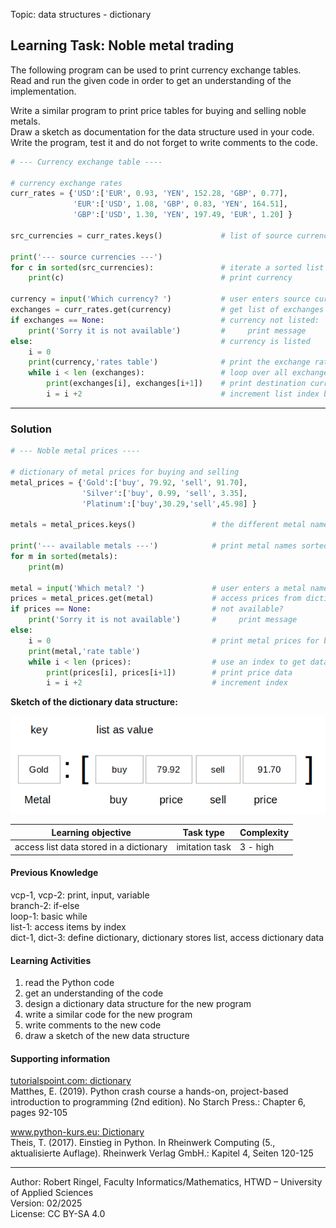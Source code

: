 Topic: data structures - dictionary 

## Learning Task: Noble metal trading

The following program can be used to print currency exchange tables.  
Read and run the given code in order to get an understanding of the implementation. 

Write a similar program to print price tables for buying and selling noble metals.  
Draw a sketch as documentation for the data structure used in your code.  
Write the program, test it and do not forget to write comments to the code.

``` python
# --- Currency exchange table ----

# currency exchange rates
curr_rates = {'USD':['EUR', 0.93, 'YEN', 152.28, 'GBP', 0.77], 
              'EUR':['USD', 1.08, 'GBP', 0.83, 'YEN', 164.51], 
              'GBP':['USD', 1.30, 'YEN', 197.49, 'EUR', 1.20] }

src_currencies = curr_rates.keys()             # list of source currencies

print('--- source currencies ---')
for c in sorted(src_currencies):               # iterate a sorted list of source currencies
	print(c)                                   # print currency

currency = input('Which currency? ')           # user enters source currency
exchanges = curr_rates.get(currency)           # get list of exchanges for selected currency
if exchanges == None:                          # currency not listed:
	print('Sorry it is not available')         #     print message
else:                                          # currency is listed
	i = 0
	print(currency,'rates table')              # print the exchange rates table
	while i < len (exchanges):                 # loop over all exchanges
		print(exchanges[i], exchanges[i+1])    # print destination currency and rate
		i = i +2                               # increment list index by 2
```

---------------------------------------

### Solution

``` python
# --- Noble metal prices ----

# dictionary of metal prices for buying and selling 
metal_prices = {'Gold':['buy', 79.92, 'sell', 91.70], 
                'Silver':['buy', 0.99, 'sell', 3.35], 
                'Platinum':['buy',30.29,'sell',45.98] }

metals = metal_prices.keys()                 # the different metal names

print('--- available metals ---')            # print metal names sorted alphabetically
for m in sorted(metals):
	print(m)

metal = input('Which metal? ')               # user enters a metal name
prices = metal_prices.get(metal)             # access prices from dictionary
if prices == None:                           # not available?
	print('Sorry it is not available')       #     print message
else:
	i = 0                                    # print metal prices for buying and selling
	print(metal,'rate table')
	while i < len (prices):                  # use an index to get data out of the list of prices
		print(prices[i], prices[i+1])        # print price data
		i = i +2                             # increment index

```

**Sketch of the dictionary data structure:**

![](NobleMetalTrading.png)

| **Learning objective**                         | **Task type**   | **Complexity** |
| ---------------------------------------------- | --------------- | -------------- |
| access list data stored in a dictionary        | imitation task  | 3 - high       |  

#### Previous Knowledge

vcp-1, vcp-2: print, input, variable  
branch-2: if-else  
loop-1: basic while  
list-1: access items by index  
dict-1, dict-3: define dictionary, dictionary stores list, access dictionary data

#### Learning Activities

1) read the Python code
2) get an understanding of the code
3) design a dictionary data structure for the new program
4) write a similar code for the new program
5) write comments to the new code
6) draw a sketch of the new data structure

#### Supporting information

[tutorialspoint.com: dictionary](https://www.tutorialspoint.com/python/python_dictionary.htm)  
Matthes, E. (2019). Python crash course a hands-on, project-based introduction to programming (2nd edition). No Starch Press.: Chapter 6, pages 92-105  

[www.python-kurs.eu: Dictionary](https://www.python-kurs.eu/python3_dictionaries.php)  
Theis, T. (2017). Einstieg in Python. In Rheinwerk Computing (5., aktualisierte Auflage). Rheinwerk Verlag GmbH.: Kapitel 4, Seiten 120-125

---------------------------------------
Author: Robert Ringel, Faculty Informatics/Mathematics, HTWD – University of Applied Sciences  
Version: 02/2025  
License: CC BY-SA 4.0
